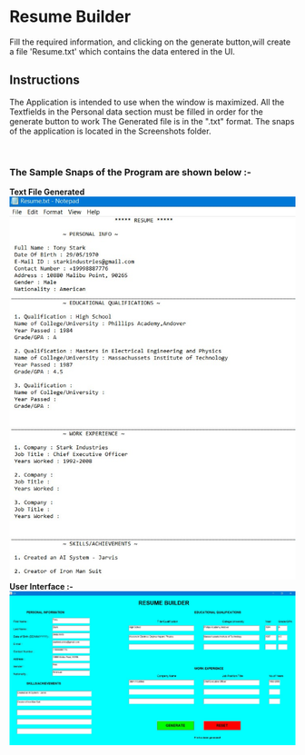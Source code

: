 # Resume Builder

Fill the required information, and clicking on the generate button,will create a file 'Resume.txt' which contains the data entered in the UI.

## Instructions

The Application is intended to use when the window is maximized.
All the Textfields in the Personal data section must be filled in order for the generate button to work
The Generated file is in the ".txt" format.
The snaps of the application is located in the Screenshots folder.

<br>
<h3> The Sample Snaps of the Program are shown below :- <br>
  </h3>
  <p>
  <b> Text File Generated </b> <br>
 <img src="ResumeBuild/ScreenShots/ResumeSSfile.jpg" alt="This is the text file generated">
  <b> User Interface :-</b> <br>
 <img src="ResumeBuild/ScreenShots/SS1.jpg" alt="It's the UI">
  
